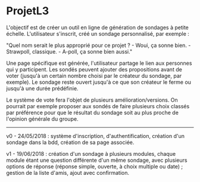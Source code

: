 # ProjetL3

L'objectif est de créer un outil en ligne de génération de sondages à petite échelle.
L'utilisateur s'inscrit, créé un sondage personnalisé, par exemple :

"Quel nom serait le plus approprié pour ce projet ?
	- Woui, ça sonne bien.
	- Strawpoll, classique.
	- A-poll, ça sonne bien aussi."

Une page spécifique est générée, l'utilisateur partage le lien aux personnes qui y participent. Les sondés peuvent ajouter des propositions avant de voter (jusqu'à un certain nombre choisi par le créateur du sondage, par exemple). Le sondage reste ouvert jusqu'à ce que son créateur le ferme ou jusqu'à une durée prédéfinie.

Le système de vote fera l'objet de plusieurs amélioration/versions. On pourrait par exemple proposer aux sondés de faire plusieurs choix classés par préférence pour que le résultat du sondage soit au plus proche de l'opinion générale du groupe.

----

v0 - 24/05/2018 : système d'inscription, d'authentification, création d'un sondage dans la bdd, création de sa page associée.

v1 - 19/06/2018 : création d'un sondage à plusieurs modules, chaque module étant une question différente d'un même sondage, avec plusieurs options de réponse (réponse simple, ouverte, à choix multiple ou date) ; gestion de la liste d'amis, ajout avec confirmation.
